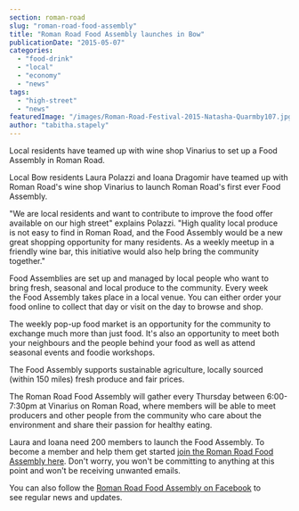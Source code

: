 ```yaml
---
section: roman-road
slug: "roman-road-food-assembly"
title: "Roman Road Food Assembly launches in Bow"
publicationDate: "2015-05-07"
categories: 
  - "food-drink"
  - "local"
  - "economy"
  - "news"
tags: 
  - "high-street"
  - "news"
featuredImage: "/images/Roman-Road-Festival-2015-Natasha-Quarmby107.jpg"
author: "tabitha.stapely"
---
```


Local residents have teamed up with wine shop Vinarius to set up a Food Assembly in Roman Road.

Local Bow residents Laura Polazzi and Ioana Dragomir have teamed up with Roman Road's wine shop Vinarius to launch Roman Road's first ever Food Assembly.

"We are local residents and want to contribute to improve the food offer available on our high street" explains Polazzi. "High quality local produce is not easy to find in Roman Road, and the Food Assembly would be a new great shopping opportunity for many residents. As a weekly meetup in a friendly wine bar, this initiative would also help bring the community together."

Food Assemblies are set up and managed by local people who want to bring fresh, seasonal and local produce to the community. Every week the Food Assembly takes place in a local venue. You can either order your food online to collect that day or visit on the day to browse and shop.

The weekly pop-up food market is an opportunity for the community to exchange much more than just food. It's also an opportunity to meet both your neighbours and the people behind your food as well as attend seasonal events and foodie workshops.

The Food Assembly supports sustainable agriculture, locally sourced (within 150 miles) fresh produce and fair prices.

The Roman Road Food Assembly will gather every Thursday between 6:00-7:30pm at Vinarius on Roman Road, where members will be able to meet producers and other people from the community who care about the environment and share their passion for healthy eating.

Laura and Ioana need 200 members to launch the Food Assembly. To become a member and help them get started [join the Roman Road Food Assembly here](https://thefoodassembly.com/en/assemblies/7380 "Roman Road Food Assembly"). Don't worry, you won't be committing to anything at this point and won't be receiving unwanted emails.

You can also follow the [Roman Road Food Assembly on Facebook](https://www.facebook.com/RomanRoadFoodAssembly "Roman Road Food Assembly facebook page") to see regular news and updates.


